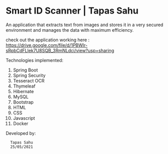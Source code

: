 <h1>Smart ID Scanner | Tapas Sahu</h1>

An application that extracts text from images and stores it in a very secured environment and manages the data with maximum efficiency.

check out the application working here :
https://drive.google.com/file/d/1PBWlr-sRpbCdFLlek7U8SQB_3RmNLdci/view?usp=sharing

Technologies implemented:
  1. Spring Boot
  2. Spring Security
  3. Tesseract OCR
  4. Thymeleaf
  5. Hibernate
  6. MySQL
  7. Bootstrap
  8. HTML
  9. CSS
  10. Javascript
  11. Docker
  
  
   Developed by:
    
      Tapas Sahu
      25/05/2021
